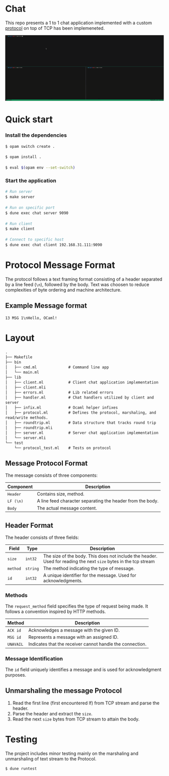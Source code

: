# Chat
This repo presents a 1 to 1 chat application implemented with a custom [protocol](#protocol) on top of TCP has been implemeneted. 

<img src="doc/output.gif" />

# Quick start

### Install the dependencies
```bash
$ opam switch create .

$ opam install .

$ eval $(opam env --set-switch)
```

### Start the application

```bash
# Run server
$ make server

# Run on specific port
$ dune exec chat server 9090

# Run client
$ make client

# Connect to specific host
$ dune exec chat client 192.168.31.111:9090
```

# Protocol Message Format

The protocol follows a text framing format consisting of a header separated by a line feed (`\n`), followed by the body. Text was choosen to reduce complexities of byte ordering and machine architecture.

## Example Message format
```text
13 MSG 1\nHello, OCaml!
```

# Layout
```
.
├── Makefile
├── bin
│   ├── cmd.ml              # Command line app
│   └── main.ml
├── lib
│   ├── client.ml           # Client chat application implementation
│   ├── client.mli 
│   ├── errors.ml           # Lib related errors
│   ├── handler.ml          # Chat handlers utilized by client and server
│   ├── infix.ml            # Ocaml helper infixes
│   ├── protocol.ml         # Defines the protocol, marshaling, and read/write methods.
│   ├── roundtrip.ml        # Data structure that tracks round trip
│   ├── roundtrip.mli 
│   ├── server.ml           # Server chat application implementation
│   └── server.mli  
└── test
    └── protocol_test.ml    # Tests on protocol
```

## Message Protocol Format
The message consists of three components:

| Component | Description |
|-----------|-------------|
| `Header`  | Contains size, method. |
| `LF (\n)` | A line feed character separating the header from the body. |
| `Body`    | The actual message content. |

## Header Format
The header consists of three fields:

| Field           | Type   | Description |
|----------------|--------|-------------|
| `size`         | `int32` | The size of the body. This does not include the header. Used for reading the next `size` bytes in the tcp stream  |
| `method` | `string` | The method indicating the type of message. |
| `id`           | `int32` | A unique identifier for the message. Used for acknowledgments. |

### Methods
The `request_method` field specifies the type of request being made. It follows a convention inspired by HTTP methods.

| Method   | Description |
|----------|-------------|
| `ACK id` | Acknowledges a message with the given ID. |
| `MSG id` | Represents a message with an assigned ID. |
| `UNAVAIL` | Indicates that the receiver cannot handle the connection. |

### Message Identification
The `id` field uniquely identifies a message and is used for acknowledgment purposes. 


## Unmarshaling the message Protocol
1. Read the first line (first encountered lf) from TCP stream and parse the header.
2. Parse the header and extract the `size`.
3. Read the next `size` bytes from TCP stream to attain the body.

# Testing
The project includes minor testing mainly on the marshaling and unmarshaling of text stream to the Protocol.

```
$ dune runtest
```